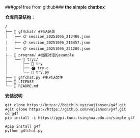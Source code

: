 ###gpt4free from github###
**the simple chatbox**



<!-- DIRECTORY_TREE_START -->

**仓库目录结构：**
```
/
├── 📁 gf4chat/ #对话记录
│   ├── 📋 session_20251006_213400.json
│   ├── 📋 session_20251006_215457.json
│   └── 📋 session_20251006_221200.json
├── 📁 program/ #根据对话的example
│   └── 📁 tryc/
│       ├── 📄 try
│       ├── 🅒 try.c
│       └── 🐍 try.py
├── 🐍 g4fchat.py #主对话文件
├── 📄 LICENSE
└── 📖 README.md
```
<!-- DIRECTORY_TREE_END -->
**安装说明**
```shell
git clone https://https://bgithub.xyz/wujianson/g4f.git
#git clone https://https://github.com/wujianson/g4f.git
cd g4f
pip install -i https://pypi.tuna.tsinghua.edu.cn/simple g4f

#pip install g4f
python g4fchat.py
```

